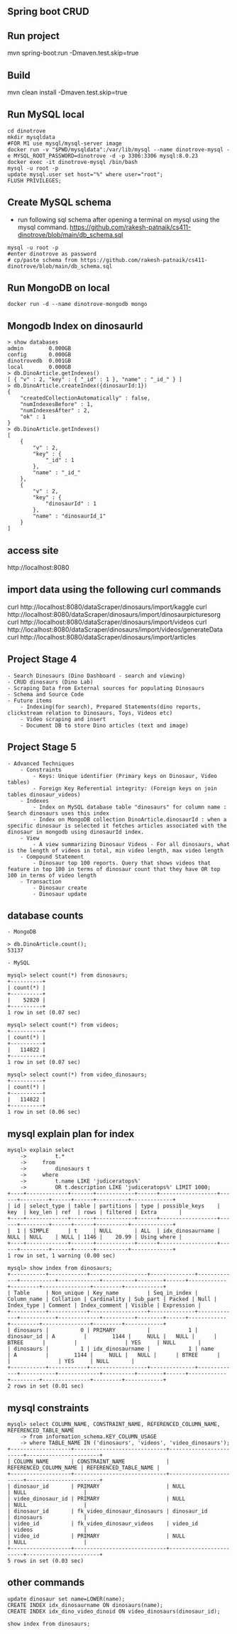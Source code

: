 ## Spring boot CRUD

## Run project
mvn spring-boot:run -Dmaven.test.skip=true

## Build
mvn clean install -Dmaven.test.skip=true

## Run MySQL local
```
cd dinotrove
mkdir mysqldata
#FOR M1 use mysql/mysql-server image 
docker run -v "$PWD/mysqldata":/var/lib/mysql --name dinotrove-mysql -e MYSQL_ROOT_PASSWORD=dinotrove -d -p 3306:3306 mysql:8.0.23 
docker exec -it dinotrove-mysql /bin/bash
mysql -u root -p
update mysql.user set host="%" where user="root";
FLUSH PRIVILEGES;
```
## Create MySQL schema
- run following sql schema after opening a terminal on mysql using the mysql command.
https://github.com/rakesh-patnaik/cs411-dinotrove/blob/main/db_schema.sql

```
mysql -u root -p
#enter dinotrove as password
# cp/paste schema from https://github.com/rakesh-patnaik/cs411-dinotrove/blob/main/db_schema.sql
```

## Run MongoDB on local
```
docker run -d --name dinotrove-mongodb mongo
```
## Mongodb Index on dinosaurId
```
> show databases
admin        0.000GB
config       0.000GB
dinotrovedb  0.001GB
local        0.000GB
> db.DinoArticle.getIndexes()
[ { "v" : 2, "key" : { "_id" : 1 }, "name" : "_id_" } ]
> db.DinoArticle.createIndex({dinosaurId:1})
{
	"createdCollectionAutomatically" : false,
	"numIndexesBefore" : 1,
	"numIndexesAfter" : 2,
	"ok" : 1
}
> db.DinoArticle.getIndexes()
[
	{
		"v" : 2,
		"key" : {
			"_id" : 1
		},
		"name" : "_id_"
	},
	{
		"v" : 2,
		"key" : {
			"dinosaurId" : 1
		},
		"name" : "dinosaurId_1"
	}
]
```

## access site
http://localhost:8080

## import data using the following curl commands

curl http://localhost:8080/dataScraper/dinosaurs/import/kaggle
curl http://localhost:8080/dataScraper/dinosaurs/import/dinosaurpicturesorg
curl http://localhost:8080/dataScraper/dinosaurs/import/videos
curl http://localhost:8080/dataScraper/dinosaurs/import/videos/generateData
curl http://localhost:8080/dataScraper/dinosaurs/import/articles

##  Project Stage 4
	- Search Dinosaurs (Dino Dashboard - search and viewing)
	- CRUD dinosaurs (Dino Lab)
	- Scraping Data from External sources for populating Dinosaurs
	- Schema and Source Code
	- Future items
		- Indexing(for search), Prepared Statements(dino reports, clickstream relation to Dinosaurs, Toys, Videos etc)
		- Video scraping and insert
		- Document DB to store Dino articles (text and image)

## Project Stage 5
	- Advanced Techniques
		- Constraints
			- Keys: Unique identifier (Primary keys on Dinosaur, Video tables)
			- Foreign Key Referential integrity: (Foreign keys on join tables dinosaur_videos)
		- Indexes
			- Index on MySQL database table "dinosaurs" for column name : Search dinosaurs uses this index
			- Index on MongoDB collection DinoArticle.dinosaurId : when a specific dinosaur is selected it fetches articles associated with the dinosaur in mongodb using dinosaurId index.
		- View
			- A view summarizing Dinosaur Videos - For all dinosaurs, what is the length of videos in total, min video length, max video length
		- Compound Statement
			- Dinosaur top 100 reports. Query that shows videos that feature in top 100 in terms of dinosaur count that they have OR top 100 in terms of video length
		- Transaction
			- Dinosaur create
			- Dinosaur update
			
## database counts
	- MongoDB
```
> db.DinoArticle.count();
53137
```
	- MySQL
```
mysql> select count(*) from dinosaurs;
+----------+
| count(*) |
+----------+
|    52820 |
+----------+
1 row in set (0.07 sec)

mysql> select count(*) from videos;
+----------+
| count(*) |
+----------+
|   114822 |
+----------+
1 row in set (0.07 sec)

mysql> select count(*) from video_dinosaurs;
+----------+
| count(*) |
+----------+
|   114822 |
+----------+
1 row in set (0.06 sec)
```			
## mysql explain plan for index
```
mysql> explain select
    ->         t.*
    ->     from
    ->         dinosaurs t
    ->     where
    ->         t.name LIKE 'judiceratops%'
    ->         OR t.description LIKE 'judiceratops%' LIMIT 1000;
+----+-------------+-------+------------+------+------------------+------+---------+------+------+----------+-------------+
| id | select_type | table | partitions | type | possible_keys    | key  | key_len | ref  | rows | filtered | Extra       |
+----+-------------+-------+------------+------+------------------+------+---------+------+------+----------+-------------+
|  1 | SIMPLE      | t     | NULL       | ALL  | idx_dinosaurname | NULL | NULL    | NULL | 1146 |    20.99 | Using where |
+----+-------------+-------+------------+------+------------------+------+---------+------+------+----------+-------------+
1 row in set, 1 warning (0.00 sec)
```
```
mysql> show index from dinosaurs;
+-----------+------------+------------------+--------------+-------------+-----------+-------------+----------+--------+------+------------+---------+---------------+---------+------------+
| Table     | Non_unique | Key_name         | Seq_in_index | Column_name | Collation | Cardinality | Sub_part | Packed | Null | Index_type | Comment | Index_comment | Visible | Expression |
+-----------+------------+------------------+--------------+-------------+-----------+-------------+----------+--------+------+------------+---------+---------------+---------+------------+
| dinosaurs |          0 | PRIMARY          |            1 | dinosaur_id | A         |        1144 |     NULL |   NULL |      | BTREE      |         |               | YES     | NULL       |
| dinosaurs |          1 | idx_dinosaurname |            1 | name        | A         |        1144 |     NULL |   NULL |      | BTREE      |         |               | YES     | NULL       |
+-----------+------------+------------------+--------------+-------------+-----------+-------------+----------+--------+------+------------+---------+---------------+---------+------------+
2 rows in set (0.01 sec)
```

## mysql constraints
```
mysql> select COLUMN_NAME, CONSTRAINT_NAME, REFERENCED_COLUMN_NAME, REFERENCED_TABLE_NAME
    -> from information_schema.KEY_COLUMN_USAGE
    -> where TABLE_NAME IN ('dinosaurs', 'videos', 'video_dinosaurs');
+-------------------+-----------------------------+------------------------+-----------------------+
| COLUMN_NAME       | CONSTRAINT_NAME             | REFERENCED_COLUMN_NAME | REFERENCED_TABLE_NAME |
+-------------------+-----------------------------+------------------------+-----------------------+
| dinosaur_id       | PRIMARY                     | NULL                   | NULL                  |
| video_dinosaur_id | PRIMARY                     | NULL                   | NULL                  |
| dinosaur_id       | fk_video_dinosaur_dinosaurs | dinosaur_id            | dinosaurs             |
| video_id          | fk_video_dinosaur_videos    | video_id               | videos                |
| video_id          | PRIMARY                     | NULL                   | NULL                  |
+-------------------+-----------------------------+------------------------+-----------------------+
5 rows in set (0.03 sec)
```
## other commands
```
update dinosaur set name=LOWER(name);
CREATE INDEX idx_dinosaurname ON dinosaurs(name);
CREATE INDEX idx_dino_video_dinoid ON video_dinosaurs(dinosaur_id);

show index from dinosaurs;
```
		
			
		